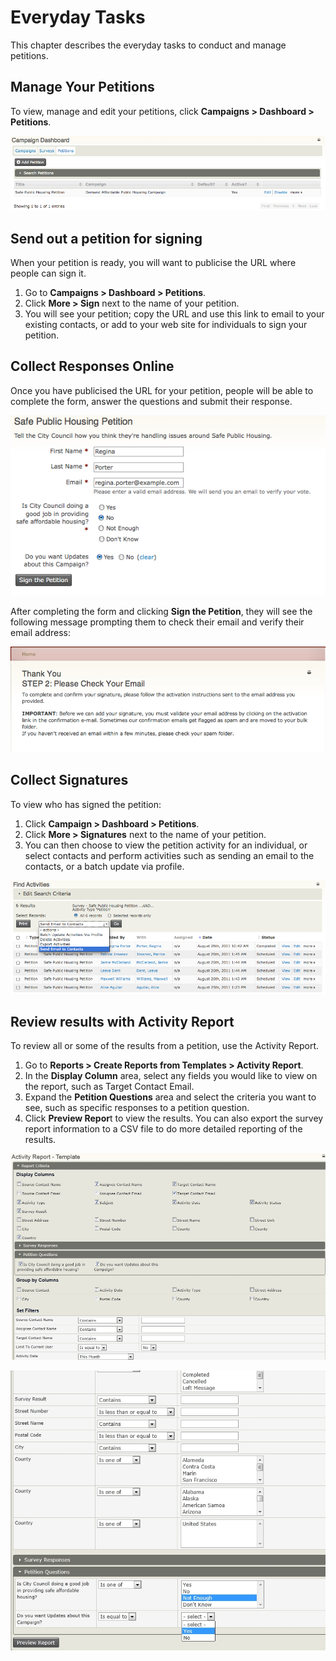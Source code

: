 Everyday Tasks
==============

This chapter describes the everyday tasks to conduct and manage
petitions.

Manage Your Petitions
---------------------

To view, manage and edit your petitions, click **Campaigns > Dashboard > Petitions**.

![](/images/petition_dashboard.png)

Send out a petition for signing
-------------------------------

When your petition is ready, you will want to publicise the URL where
people can sign it.

1.  Go to **Campaigns > Dashboard > Petitions**.
2.  Click **More > Sign** next to the name of your petition.
3.  You will see your petition; copy the URL and use this link to email
    to your existing contacts, or add to your web site for individuals
    to sign your petition.

Collect Responses Online
------------------------

Once you have publicised the URL for your petition, people will be able
to complete the form, answer the questions and submit their response.

![](/images/petition_signing.png)

After completing the form and clicking **Sign the Petition**, they will
see the following message prompting them to check their email and verify
their email address:

![](/images/petition_thankyou.png) 

Collect Signatures
------------------

To view who has signed the petition:

1.  Click **Campaign > Dashboard > Petitions**.
2.  Click **More > Signatures** next to the name of your petition.
3.  You can then choose to view the petition activity for an individual,
    or select contacts and perform activities such as sending an email
    to the contacts, or a batch update via profile.

![](/images/petition_signatures_email.png)

Review results with Activity Report
------------------------------------

To review all or some of the results from a petition, use the Activity
Report.

1.  Go to **Reports > Create Reports from Templates > Activity
    Report**.
2.  In the **Display Column** area, select any fields you would like to
    view on the report, such as Target Contact Email.
3.  Expand the **Petition Questions** area and select the criteria you
    want to see, such as specific responses to a petition question.
4.  Click **Preview Repor**t to view the results. You can also export
    the survey report information to a CSV file to do more detailed
    reporting of the results. 

![](/images/activity%20report%201.jpg) 


![](/images/activity%20report%202.jpg) 



